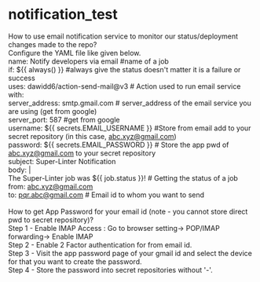 # notification_test

How to use email notification service to monitor our status/deployment changes made to the repo?<br>
Configure the YAML file like given below.<br>
name: Notify developers via email #name of a job<br>
        if: ${{ always() }} #always give the status doesn't matter it is a failure or success<br>
        uses: dawidd6/action-send-mail@v3 # Action used to run email service<br>
        with:<br>
          server_address: smtp.gmail.com # server_address of the email service you are using (get from google)<br>
          server_port: 587 #get from google<br>
          username: ${{ secrets.EMAIL_USERNAME }} #Store from email add to your secret repository (in this case, abc.xyz@gmail.com)<br>
          password: ${{ secrets.EMAIL_PASSWORD }} # Store the app pwd of abc.xyz@gmail.com to your secret repository<br>
          subject: Super-Linter Notification<br>
          body: |<br>
            The Super-Linter job was ${{ job.status }}! # Getting the status of a job<br>
          from: abc.xyz@gmail.com<br>
          to: pqr.abc@gmail.com # Email id to whom you want to send<br>
<br>
How to get App Password for your email id (note - you cannot store direct pwd to secret repository)?<br>
Step 1 - Enable IMAP Access : Go to browser setting-> POP/IMAP forwarding-> Enable IMAP<br>
Step 2 - Enable 2 Factor authentication for from email id.<br>
Step 3 - Visit the app password page of your gmail id and select the device for that you want to create the password.<br>
Step 4 - Store the password into secret repositories without '-'.<br>
